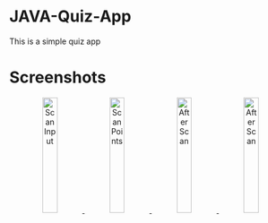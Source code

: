 # JAVA-Quiz-App

This is a simple quiz app 

# Screenshots
<div align="center">
  
  <a href="https://user-images.githubusercontent.com/74149479/124648717-38e65c80-deb5-11eb-9f6e-9b3ee054ffbd.jpeg" />
<img width="23%" src="https://user-images.githubusercontent.com/74149479/124648717-38e65c80-deb5-11eb-9f6e-9b3ee054ffbd.jpeg" alt="Scan Input" title="Scan Input"></img>


<a href="https://user-images.githubusercontent.com/74149479/124649102-b0b48700-deb5-11eb-8860-1bf2b2cc0636.jpeg" />
<img width="23%" src="https://user-images.githubusercontent.com/74149479/124649102-b0b48700-deb5-11eb-8860-1bf2b2cc0636.jpeg" alt="Scan Points" title="Scan Points"></img>

<a href="https://user-images.githubusercontent.com/74149479/124649215-d5106380-deb5-11eb-8630-324de06a4a49.jpeg" />
<img width="23%" src="https://user-images.githubusercontent.com/74149479/124649215-d5106380-deb5-11eb-8630-324de06a4a49.jpeg" alt="After Scan" title="After Scan"></img>

<a href="https://user-images.githubusercontent.com/74149479/124649304-f07b6e80-deb5-11eb-928c-d10c610d82b7.jpeg" />
<img width="23%" src="https://user-images.githubusercontent.com/74149479/124649304-f07b6e80-deb5-11eb-928c-d10c610d82b7.jpeg" alt="After Scan" title="After Scan"></img>
